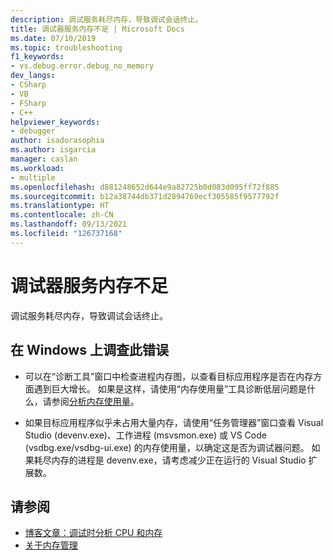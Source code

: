 ```yaml
---
description: 调试服务耗尽内存，导致调试会话终止。
title: 调试器服务内存不足 | Microsoft Docs
ms.date: 07/10/2019
ms.topic: troubleshooting
f1_keywords:
- vs.debug.error.debug_no_memory
dev_langs:
- CSharp
- VB
- FSharp
- C++
helpviewer_keywords:
- debugger
author: isadorasophia
ms.author: isgarcia
manager: caslan
ms.workload:
- multiple
ms.openlocfilehash: d881248652d644e9a82725b0d083d095ff72f885
ms.sourcegitcommit: b12a38744db371d2894769ecf305585f9577792f
ms.translationtype: HT
ms.contentlocale: zh-CN
ms.lasthandoff: 09/13/2021
ms.locfileid: "126737168"
---
```

# <a name="debugger-services-running-out-of-memory"></a>调试器服务内存不足
调试服务耗尽内存，导致调试会话终止。

## <a name="to-investigate-this-error-on-windows"></a>在 Windows 上调查此错误
- 可以在“诊断工具”窗口中检查进程内存图，以查看目标应用程序是否在内存方面遇到巨大增长。 如果是这样，请使用“内存使用量”工具诊断低层问题是什么，请参阅[分析内存使用量](../profiling/memory-usage.md)。

- 如果目标应用程序似乎未占用大量内存，请使用“任务管理器”窗口查看 Visual Studio (devenv.exe)、工作进程 (msvsmon.exe) 或 VS Code (vsdbg.exe/vsdbg-ui.exe) 的内存使用量，以确定这是否为调试器问题。 如果耗尽内存的进程是 devenv.exe，请考虑减少正在运行的 Visual Studio 扩展数。

## <a name="see-also"></a>请参阅
- [博客文章：调试时分析 CPU 和内存](https://devblogs.microsoft.com/visualstudio/analyze-cpu-memory-while-debugging/)
- [关于内存管理](/windows/win32/memory/about-memory-management)
